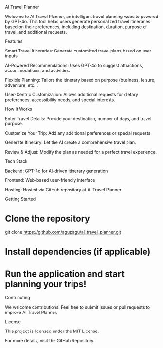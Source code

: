 AI Travel Planner

Welcome to AI Travel Planner, an intelligent travel planning website powered by GPT-4o. This tool helps users generate personalized travel itineraries based on their preferences, including destination, duration, purpose of travel, and additional requests.

Features

Smart Travel Itineraries: Generate customized travel plans based on user inputs.

AI-Powered Recommendations: Uses GPT-4o to suggest attractions, accommodations, and activities.

Flexible Planning: Tailors the itinerary based on purpose (business, leisure, adventure, etc.).

User-Centric Customization: Allows additional requests for dietary preferences, accessibility needs, and special interests.

How It Works

Enter Travel Details: Provide your destination, number of days, and travel purpose.

Customize Your Trip: Add any additional preferences or special requests.

Generate Itinerary: Let the AI create a comprehensive travel plan.

Review & Adjust: Modify the plan as needed for a perfect travel experience.

Tech Stack

Backend: GPT-4o for AI-driven itinerary generation

Frontend: Web-based user-friendly interface

Hosting: Hosted via GitHub repository at AI Travel Planner

Getting Started

# Clone the repository
git clone https://github.com/agupagu/ai_travel_planner.git

# Install dependencies (if applicable)

# Run the application and start planning your trips!

Contributing

We welcome contributions! Feel free to submit issues or pull requests to improve AI Travel Planner.

License

This project is licensed under the MIT License.

For more details, visit the GitHub Repository.

